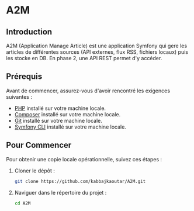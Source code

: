 # A2M

## Introduction
A2M (Application Manage Article) est une application Symfony qui gere les articles de différentes sources (API externes, flux RSS, fichiers locaux) puis les stocke en DB. En phase 2, une API REST permet d'y accéder.
## Prérequis
Avant de commencer, assurez-vous d'avoir rencontré les exigences suivantes :

- [PHP](https://www.php.net/) installé sur votre machine locale.
- [Composer](https://getcomposer.org/) installé sur votre machine locale.
- [Git](https://git-scm.com/) installé sur votre machine locale.
- [Symfony CLI](https://symfony.com/download) installé sur votre machine locale.

## Pour Commencer

Pour obtenir une copie locale opérationnelle, suivez ces étapes :

1. Cloner le dépôt :

   ```bash
   git clone https://github.com/kabbajkaoutar/A2M.git
   
2. Naviguer dans le répertoire du projet :

   ```bash
   cd A2M
